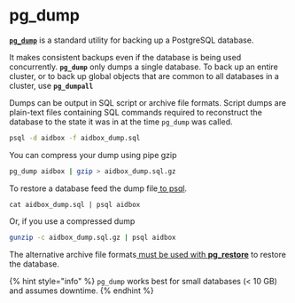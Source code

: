 # pg\_dump

[**`pg_dump`**](https://www.postgresql.org/docs/15/app-pgdump.html) is a standard utility for backing up a PostgreSQL database.

It makes consistent backups even if the database is being used concurrently. **`pg_dump`** only dumps a single database. To back up an entire cluster, or to back up global objects that are common to all databases in a cluster, use **`pg_dumpall`**

Dumps can be output in SQL script or archive file formats. Script dumps are plain-text files containing SQL commands required to reconstruct the database to the state it was in at the time `pg_dump` was called.

```bash
psql -d aidbox -f aidbox_dump.sql
```

You can compress your dump using pipe gzip

```bash
pg_dump aidbox | gzip > aidbox_dump.sql.gz
```

To restore a database feed the dump file[ to psql](https://www.postgresql.org/docs/12/app-psql.html).

```
cat aidbox_dump.sql | psql aidbox
```

Or, if you use a compressed dump

```bash
gunzip -c aidbox_dump.sql.gz | psql aidbox
```

The alternative archive file formats[ must be used with **pg\_restore**](https://www.postgresql.org/docs/12/app-pgrestore.html) to restore the database.

{% hint style="info" %}
`pg_dump` works best for small databases (< 10 GB) and assumes downtime.
{% endhint %}

